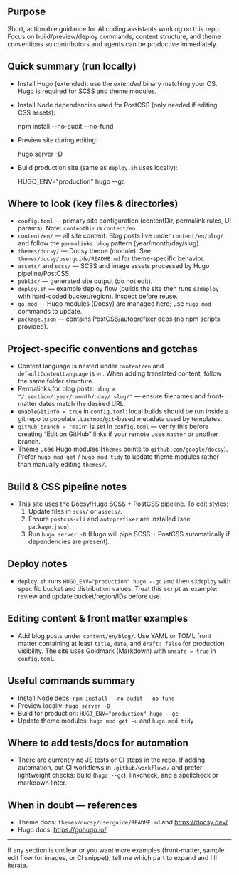## Purpose

Short, actionable guidance for AI coding assistants working on this repo. Focus on build/preview/deploy commands, content structure, and theme conventions so contributors and agents can be productive immediately.

## Quick summary (run locally)

- Install Hugo (extended): use the _extended_ binary matching your OS. Hugo is required for SCSS and theme modules.
- Install Node dependencies used for PostCSS (only needed if editing CSS assets):

  npm install --no-audit --no-fund

- Preview site during editing:

  hugo server -D

- Build production site (same as `deploy.sh` uses locally):

  HUGO_ENV="production" hugo --gc

## Where to look (key files & directories)

- `config.toml` — primary site configuration (contentDir, permalink rules, UI params). Note: `contentDir` is `content/en`.
- `content/en/` — all site content. Blog posts live under `content/en/blog/` and follow the `permalinks.blog` pattern (year/month/day/slug).
- `themes/docsy/` — Docsy theme (module). See `themes/docsy/userguide/README.md` for theme-specific behavior.
- `assets/` and `scss/` — SCSS and image assets processed by Hugo pipeline/PostCSS.
- `public/` — generated site output (do not edit).
- `deploy.sh` — example deploy flow (builds the site then runs `s3deploy` with hard-coded bucket/region). Inspect before reuse.
- `go.mod` — Hugo modules (Docsy) are managed here; use `hugo mod` commands to update.
- `package.json` — contains PostCSS/autoprefixer deps (no npm scripts provided).

## Project-specific conventions and gotchas

- Content language is nested under `content/en` and `defaultContentLanguage` is `en`. When adding translated content, follow the same folder structure.
- Permalinks for blog posts: `blog = "/:section/:year/:month/:day/:slug/"` — ensure filenames and front-matter dates match the desired URL.
- `enableGitInfo = true` in `config.toml`: local builds should be run inside a git repo to populate `.Lastmod`/`git`-based metadata used by templates.
- `github_branch = "main"` is set in `config.toml` — verify this before creating “Edit on GitHub” links if your remote uses `master` or another branch.
- Theme uses Hugo modules (`themes` points to `github.com/google/docsy`). Prefer `hugo mod get` / `hugo mod tidy` to update theme modules rather than manually editing `themes/`.

## Build & CSS pipeline notes

- This site uses the Docsy/Hugo SCSS + PostCSS pipeline. To edit styles:
  1. Update files in `scss/` or `assets/`.
  2. Ensure `postcss-cli` and `autoprefixer` are installed (see `package.json`).
  3. Run `hugo server -D` (Hugo will pipe SCSS + PostCSS automatically if dependencies are present).

## Deploy notes

- `deploy.sh` runs `HUGO_ENV="production" hugo --gc` and then `s3deploy` with specific bucket and distribution values. Treat this script as example: review and update bucket/region/IDs before use.

## Editing content & front matter examples

- Add blog posts under `content/en/blog/`. Use YAML or TOML front matter containing at least `title`, `date`, and `draft: false` for production visibility. The site uses Goldmark (Markdown) with `unsafe = true` in `config.toml`.

## Useful commands summary

- Install Node deps: `npm install --no-audit --no-fund`
- Preview locally: `hugo server -D`
- Build for production: `HUGO_ENV="production" hugo --gc`
- Update theme modules: `hugo mod get -u` and `hugo mod tidy`

## Where to add tests/docs for automation

- There are currently no JS tests or CI steps in the repo. If adding automation, put CI workflows in `.github/workflows/` and prefer lightweight checks: build (`hugo --gc`), linkcheck, and a spellcheck or markdown linter.

## When in doubt — references

- Theme docs: `themes/docsy/userguide/README.md` and https://docsy.dev/
- Hugo docs: https://gohugo.io/

---

If any section is unclear or you want more examples (front-matter, sample edit flow for images, or CI snippet), tell me which part to expand and I'll iterate.
